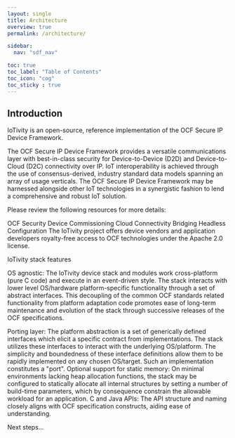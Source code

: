 ```yaml
---
layout: single
title: Architecture
overview: true
permalink: /architecture/

sidebar:
  nav: "sdf_nav"

toc: true
toc_label: "Table of Contents"
toc_icon: "cog"
toc_sticky : true
---
```

## Introduction

IoTivity is an open-source, reference implementation of the OCF Secure IP Device Framework.



The OCF Secure IP Device Framework provides a versatile communications layer with best-in-class security for Device-to-Device (D2D) and Device-to-Cloud (D2C) connectivity over IP. IoT interoperability is achieved through the use of consensus-derived, industry standard data models spanning an array of usage verticals. The OCF Secure IP Device Framework may be harnessed alongside other IoT technologies in a synergistic fashion to lend a comprehensive and robust IoT solution.

Please review the following resources for more details:

OCF Security
Device Commissioning
Cloud Connectivity
Bridging
Headless Configuration
The IoTivity project offers device vendors and application developers royalty-free access to OCF technologies under the Apache 2.0 license.

 

IoTivity stack features
 

OS agnostic: The IoTivity device stack and modules work cross-platform (pure C code) and execute in an event-driven style. The stack interacts with lower level OS/hardware platform-specific functionality through a set of abstract interfaces. This decoupling of the common OCF standards related functionality from platform adaptation code promotes ease of long-term maintenance and evolution of the stack through successive releases of the OCF specifications.


Porting layer: The platform abstraction is a set of generically defined interfaces which elicit a specific contract from implementations. The stack utilizes these interfaces to interact with the underlying OS/platform. The simplicity and boundedness of these interface definitions allow them to be rapidly implemented on any chosen OS/target. Such an implementation constitutes a "port".
Optional support for static memory: On minimal environments lacking heap allocation functions, the stack may be configured to statically allocate all internal structures by setting a number of build-time parameters, which by consequence constrain the allowable workload for an application.
C and Java APIs: The API structure and naming closely aligns with OCF specification constructs, aiding ease of understanding.
 

Next steps...
